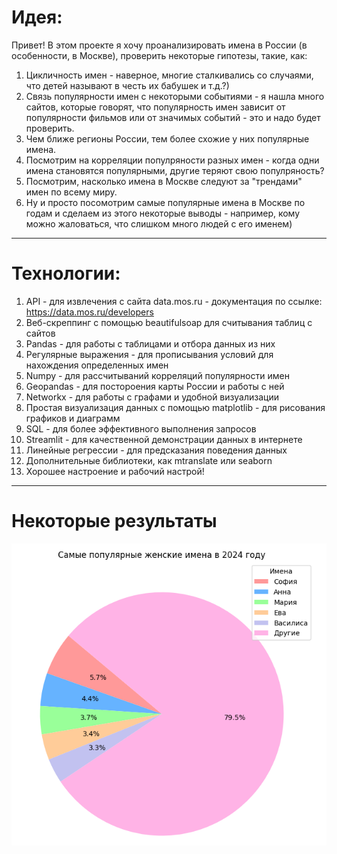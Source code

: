# **Идея:**

Привет! В этом проекте я хочу проанализировать имена в России (в особенности, в Москве), проверить некоторые гипотезы, такие, как:

1. Цикличность имен - наверное, многие сталкивались со случаями, что детей называют в честь их бабушек и т.д.?)
2. Связь популярности имен с некоторыми событиями - я нашла много сайтов, которые говорят, что популярность имен зависит от популярности фильмов или от значимых событий - это и надо будет проверить.
3. Чем ближе регионы России, тем более схожие у них популярные имена.
4. Посмотрим на корреляции популряности разных имен - когда одни имена становятся популярными, другие теряют свою популряность?
5. Посмотрим, насколько имена в Москве следуют за "трендами" имен по всему миру.
6. Ну и просто посомотрим самые популярные имена в Москве по годам и сделаем из этого некоторые выводы - например, кому можно жаловаться, что слишком много людей с его именем)
---
# **Технологии:**
1. API - для извлечения с сайта data.mos.ru - документация по ссылке: https://data.mos.ru/developers
2. Веб-скреппинг с помощью beautifulsoap для считывания таблиц с сайтов
3. Pandas - для работы с таблицами и отбора данных из них
4. Регулярные выражения - для прописывания условий для нахождения определенных имен
5. Numpy - для рассчитываний корреляций популярности имен
6. Geopandas - для постороения карты России и работы с ней
7. Networkx - для работы с графами и удобной визуализации
8. Простая визуализация данных с помощью matplotlib - для рисования графиков и диаграмм
9. SQL - для более эффективного выполнения запросов
10. Streamlit - для качественной демонстрации данных в интернете
11. Линейные регрессии - для предсказания поведения данных
12. Дополнительные библиотеки, как mtranslate или seaborn
13. Хорошее настроение и рабочий настрой!
    
---
# **Некоторые результаты**

![Самые популярные женские имена](https://github.com/akop2005/names-app/blob/main/pie%20chart.png)
